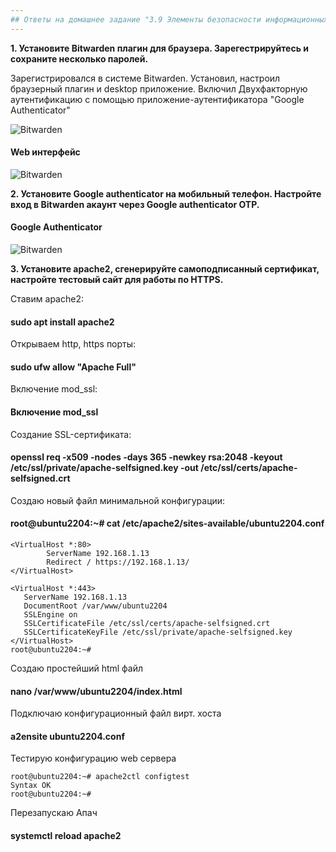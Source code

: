 ```yaml
---
## Ответы на домашнее задание "3.9 Элементы безопасности информационных систем" 
---
```

                    
<strong>1. Установите Bitwarden плагин для браузера. Зарегестрируйтесь и сохраните несколько паролей.</strong>    

Зарегистрировался в системе Bitwarden. Установил, настроил браузерный плагин и desktop приложение. Включил Двухфакторную аутентификацию с помощью приложение-аутентификатора "Google Authenticator" 

![Bitwarden](https://i.ibb.co/KxcSfWT/Screenshot-6.png)


#### Web интерфейс    
![Bitwarden](https://i.ibb.co/b3HLgsN/Screenshot-7.png)

<strong>2. Установите Google authenticator на мобильный телефон. Настройте вход в Bitwarden акаунт через Google authenticator OTP.</strong>    

#### Google Authenticator   

![Bitwarden](https://i.ibb.co/GVMT7RF/Screenshot-8.png)

<strong>3. Установите apache2, сгенерируйте самоподписанный сертификат, настройте тестовый сайт для работы по HTTPS.</strong>   

Ставим  apache2:      
#### sudo apt install apache2   
  
Открываем  http, https порты:       
#### sudo ufw allow "Apache Full"      
    
Включение mod_ssl:    
#### Включение mod_ssl       
    
Создание SSL-сертификата:     
#### openssl req -x509 -nodes -days 365 -newkey rsa:2048 -keyout /etc/ssl/private/apache-selfsigned.key -out /etc/ssl/certs/apache-selfsigned.crt   
    
Cоздаю новый файл минимальной конфигурации:       
#### root@ubuntu2204:~# cat /etc/apache2/sites-available/ubuntu2204.conf      

```
<VirtualHost *:80>
        ServerName 192.168.1.13
        Redirect / https://192.168.1.13/
</VirtualHost>

<VirtualHost *:443>
   ServerName 192.168.1.13
   DocumentRoot /var/www/ubuntu2204
   SSLEngine on
   SSLCertificateFile /etc/ssl/certs/apache-selfsigned.crt
   SSLCertificateKeyFile /etc/ssl/private/apache-selfsigned.key
</VirtualHost>
root@ubuntu2204:~#

```
Создаю простейший html файл     
#### nano /var/www/ubuntu2204/index.html


Подключаю конфигурационный файл вирт. хоста     
#### a2ensite ubuntu2204.conf  
  
Тестирую конфигурацию web сервера     
```
root@ubuntu2204:~# apache2ctl configtest
Syntax OK   
root@ubuntu2204:~#    

``` 

Перезапускаю Апач   

#### systemctl reload apache2   
